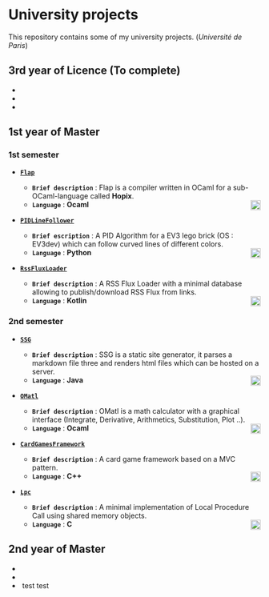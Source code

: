 # University projects

This repository contains some of my university projects. (*Université de Paris*)

## 3rd year of Licence (To complete)

* ![]()
* ![]()
* ![]()

## 1st year of Master

### 1st semester

* [**``Flap``**](https://github.com/afidal35/University-Projects/tree/main/Flap)
    * **``Brief description``** : Flap is a compiler written in OCaml for a sub-OCaml-language called **Hopix**.
    * **``Language``** : **Ocaml** <img style="float: right;" alt="Ocaml_1" width="20px" src="https://cdn.jsdelivr.net/gh/devicons/devicon/icons/ocaml/ocaml-original.svg"/>

* [**``PIDLineFollower``**](https://github.com/afidal35/University-Projects/tree/main/PIDLineFollower)
    * **``Brief escription``** : A PID Algorithm for a EV3 lego brick (OS : EV3dev) which can follow curved lines of different colors.
    * **``Language``** : **Python** <img style="float: right;" alt="Python" width="20px" src="https://cdn.jsdelivr.net/gh/devicons/devicon/icons/python/python-original.svg"/>

* [**``RssFluxLoader``**](https://github.com/afidal35/University-Projects/tree/main/RssFluxLoader)
    * **``Brief description``** : A RSS Flux Loader with a minimal database allowing to publish/download RSS Flux from links.
    * **``Language``** : **Kotlin** <img style="float: right;" alt="Kotlin" width="20px" src="https://cdn.jsdelivr.net/gh/devicons/devicon/icons/kotlin/kotlin-original.svg"/>

### 2nd semester

* [**``SSG``**](https://github.com/afidal35/University-Projects/tree/main/SSG)
    * **``Brief description``** : SSG is a static site generator, it parses a markdown file three and renders html files which can be hosted on a server.
    * **``Language``** : **Java** <img style="float: right;" alt="Java" width="20px" src="https://cdn.jsdelivr.net/gh/devicons/devicon/icons/java/java-original.svg"/>

* [**``OMatl``**](https://github.com/afidal35/University-Projects/tree/main/OMatl)
    * **``Brief description``** : OMatl is a math calculator with a graphical interface (Integrate, Derivative, Arithmetics, Substitution, Plot ..). 
    * **``Language``** : **Ocaml** <img style="float: right;" alt="Ocaml_2" width="20px" src="https://cdn.jsdelivr.net/gh/devicons/devicon/icons/ocaml/ocaml-original.svg"/>

* [**``CardGamesFramework``**](https://github.com/afidal35/University-Projects/tree/main/CardGamesFramework)
    * **``Brief description``** : A card game framework based on a MVC pattern.
    * **``Language``** : **C++** <img style="float: right;" alt="C++" width="20px" src="https://cdn.jsdelivr.net/gh/devicons/devicon/icons/cplusplus/cplusplus-original.svg"/>

* [**``Lpc``**](https://github.com/afidal35/University-Projects/tree/main/Lpc)
    * **``Brief description``** : A minimal implementation of Local Procedure Call using shared memory objects.
    * **``Language``** : **C** <img style="float: right;" alt="C" width="20px" src="https://cdn.jsdelivr.net/gh/devicons/devicon/icons/c/c-original.svg"/>

## 2nd year of Master

* ![]()
* ![]()
* ![]()
test
test
